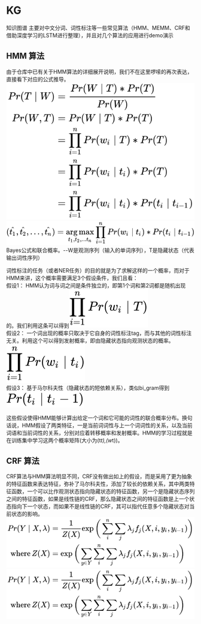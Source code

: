 # KG
知识图谱
主要对中文分词、词性标注等一些常见算法（HMM、MEMM、CRF和借助深度学习的LSTM进行整理），并且对几个算法的应用进行demo演示  

## HMM 算法
由于仓库中已有关于HMM算法的详细展开说明，我们不在这里啰嗦的再次表达，直接看下对应的公式推导。    
![Image text](https://github.com/CuiShaohua/KG/blob/master/images/equation01.svg)  
![Image text](https://github.com/CuiShaohua/KG/blob/master/images/equation02.svg)
Bayes公式和联合概率。--W是观测序列（输入的单词序列），T是隐藏状态（代表输出词性序列）   

词性标注的任务（或者NER任务）的目的就是为了求解这样的一个概率，而对于HMM来讲，这个概率需要满足3个假设条件，我们且看：   
假设1： HMM认为词与词之间是条件独立的，即第1个词和第2词都是随机出现的。我们利用这条可以得到![Image text](https://github.com/CuiShaohua/KG/blob/master/images/equation1.svg)    
假设2： 一个词出现的概率只取决于它自身的词性标注tag，而与其他的词性标注无关。利用这个可以得到发射概率，即由隐藏状态指向观测状态的概率。![Image text](https://github.com/CuiShaohua/KG/blob/master/images/equation2.svg)     
假设3： 基于马尔科夫性（隐藏状态的短依赖关系），类似bi_gram得到![image](https://github.com/CuiShaohua/KG/blob/master/images/equation3.svg)   

这些假设使得HMM能够计算出给定一个词和它可能的词性的联合概率分布。换句话说，HMM假设了两类特征，一是当前词词性与上一个词词性的关系，以及当前词语和当前词性的关系，分别对应着转移概率和发射概率。HMM的学习过程就是在训练集中学习这两个概率矩阵(大小为(t*t),(w*t))。 

## CRF 算法
CRF算法与HMM算法明显不同，CRF没有做出如上的假设，而是采用了更为抽象的特征函数来表达特征，弥补了马尔科夫性，添加了较长的依赖关系，其中两类特征函数，一个可以比作观测状态指向隐藏状态的特征函数，另一个是隐藏状态序列之间的特征函数，如果是线性链的CRF，那么隐藏状态之间的特征函数是上一个状态指向下一个状态，而如果不是线性链的CRF，其可以指代任意多个隐藏状态对当前状态的影响。  
![Images](https://github.com/CuiShaohua/KG/blob/master/images/equation20.svg)  
![Images](https://github.com/CuiShaohua/KG/blob/master/images/equation21.svg)




